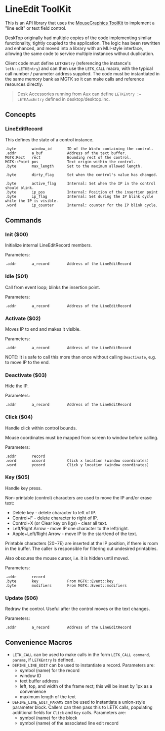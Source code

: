# LineEdit ToolKit

This is an API library that uses the [MouseGraphics ToolKit](../mgtk/MGTK.md) to implement a "line edit" or text field control.

DeskTop originally had multiple copies of the code implementing similar functionality, tightly coupled to the application. The logic has been rewritten and enhanced, and moved into a library with an MLI-style interface, allowing the same code to service multiple instances without duplication.

Client code must define `LETKEntry` (referencing the instance's `letk::LETKEntry`) and can then use the `LETK_CALL` macro, with the typical call number / parameter address supplied. The code must be instantiated in the same memory bank as MGTK so it can make calls and reference resources directly.

> Desk Accessories running from Aux can define `LETKEntry := LETKAuxEntry` defined in desktop/desktop.inc.

## Concepts

### LineEditRecord
This defines the state of a control instance.
```
.byte       window_id       ID of the Winfo containing the control.
.addr       a_buf           Address of the text buffer.
MGTK:Rect   rect            Bounding rect of the control.
MGTK::Point pos             Text origin within the control.
.byte       max_length      Set to the maximum allowed length.

.byte       dirty_flag      Set when the control's value has changed.

.byte       active_flag     Internal: Set when the IP in the control should blink.
.byte       ip_pos          Internal: Position of the insertion point
.byte       ip_flag         Internal: Set during the IP blink cycle while the IP is visible.
.word       ip_counter      Internal: counter for the IP blink cycle.
```

## Commands

### Init ($00)
Initialize internal LineEditRecord members.

Parameters:
```
.addr       a_record        Address of the LineEditRecord
```

### Idle ($01)
Call from event loop; blinks the insertion point.

Parameters:
```
.addr       a_record        Address of the LineEditRecord
```

### Activate ($02)
Moves IP to end and makes it visible.

Parameters:
```
.addr       a_record        Address of the LineEditRecord
```

NOTE: It is safe to call this more than once without calling `Deactivate`, e.g. to move IP to the end.

### Deactivate ($03)
Hide the IP.

Parameters:
```
.addr       a_record        Address of the LineEditRecord
```

### Click ($04)
Handle click within control bounds.

Mouse coordinates must be mapped from screen to window before calling.

Parameters:
```
.addr       record
.word       xcoord          Click x location (window coordinates)
.word       ycoord          Click y location (window coordinates)
```

### Key ($05)
Handle key press.

Non-printable (control) characters are used to move the IP and/or erase text:

* Delete key - delete character to left of IP.
* Control+F - delete character to right of IP.
* Control+X (or Clear key on IIgs) - clear all text.
* Left/Right Arrow - move IP one character to the left/right.
* Apple+Left/Right Arrow - move IP to the start/end of the text.

Printable characters ($20-$7E) are inserted at the IP position, if there is room in the buffer. The caller is responsible for filtering out undesired printables.

Also obscures the mouse cursor, i.e. it is hidden until moved.

Parameters:
```
.addr       record
.byte       key             From MGTK::Event::key
.byte       modifiers       From MGTK::Event::modifiers
```

### Update ($06)
Redraw the control. Useful after the control moves or the text changes.

Parameters:
```
.addr       a_record        Address of the LineEditRecord
```

## Convenience Macros

* `LETK_CALL` can be used to make calls in the form `LETK_CALL command, params`, if `LETKEntry` is defined.
* `DEFINE_LINE_EDIT` can be used to instantiate a record. Parameters are:
  * symbol (name) for the record
  * window ID
  * text buffer address
  * left, top, and width of the frame rect; this will be inset by 1px as a convenience
  * maximum length of the text
* `DEFINE_LINE_EDIT_PARAMS` can be used to instantiate a union-style parameter block. Callers can then pass this to LETK calls, populating additional fields for `Click` and `Key` calls. Parameters are:
  * symbol (name) for the block
  * symbol (name) of the associated line edit record
